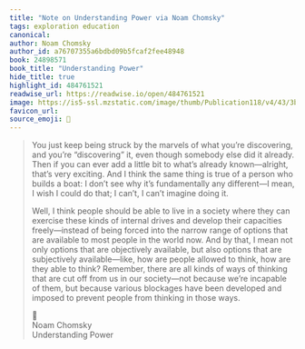 ```yaml
---
title: "Note on Understanding Power via Noam Chomsky"
tags: exploration education
canonical: 
author: Noam Chomsky
author_id: a76707355a6bdbd09b5fcaf2fee48948
book: 24898571
book_title: "Understanding Power"
hide_title: true
highlight_id: 484761521
readwise_url: https://readwise.io/open/484761521
image: https://is5-ssl.mzstatic.com/image/thumb/Publication118/v4/43/3b/4a/433b4a7e-a352-5e08-824f-9ba6e5353761/9781448182589.jpg/1400x0w.jpg
favicon_url: 
source_emoji: 📕
---
```


> You just keep being struck by the marvels of what you’re discovering, and you’re “discovering” it, even though somebody else did it already. Then if you can ever add a little bit to what’s already known—alright, that’s very exciting. And I think the same thing is true of a person who builds a boat: I don’t see why it’s fundamentally any different—I mean, I wish I could do that; I can’t, I can’t imagine doing it.
> 
> Well, I think people should be able to live in a society where they can exercise these kinds of internal drives and develop their capacities freely—instead of being forced into the narrow range of options that are available to most people in the world now. And by that, I mean not only options that are objectively available, but also options that are subjectively available—like, how are people allowed to think, how are they able to think? Remember, there are all kinds of ways of thinking that are cut off from us in our society—not because we’re incapable of them, but because various blockages have been developed and imposed to prevent people from thinking in those ways.
> <div class="quoteback-footer"><div class="quoteback-avatar"><span class="mini-emoji"> 📕</span></div><div class="quoteback-metadata"><div class="metadata-inner"><span style="display:none">FROM:</span><div aria-label="Noam Chomsky" class="quoteback-author"> Noam Chomsky</div><div aria-label="Understanding Power" class="quoteback-title"> Understanding Power</div></div></div></div>